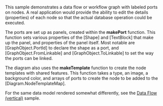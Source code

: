 ﻿This sample demonstrates a data flow or workflow graph with labeled ports on nodes.
A real application would provide the ability to edit the details (properties)
of each node so that the actual database operation could be executed.

The ports are set up as panels, created within the **makePort** function.
This function sets various properties of the [Shape] and
[TextBlock] that make up the panel, and properties of the panel itself. Most notable are
[GraphObject.PortId] to declare the shape as a port, and [GraphObject.FromLinkable] and
[GraphObject.ToLinkable] to set the way the ports can be linked.

The diagram also uses the **makeTemplate** function to create the node templates with shared features.
This function takes a type, an image, a background color, and arrays of ports to create the node
to be added to the [Diagram.NodeTemplateMap].

For the same data model rendered somewhat differently, see the [Data Flow (vertical)](demo/DataFlowVertical) sample.